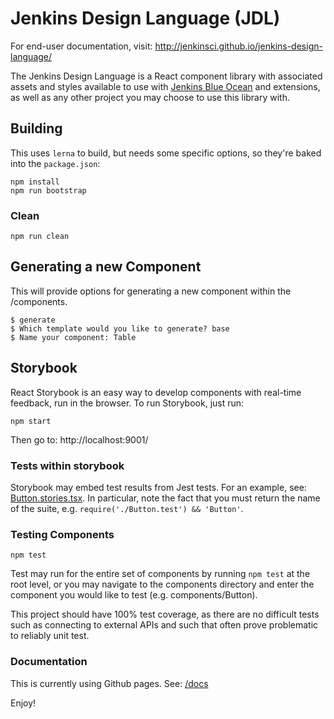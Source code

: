 # Jenkins Design Language (JDL)

For end-user documentation, visit: http://jenkinsci.github.io/jenkins-design-language/

The Jenkins Design Language is a React component library with associated assets and styles available to use with [Jenkins Blue Ocean](https://github.com/jenkinsci/blueocean-plugin) and extensions, as well as any other project you may choose to use this library with.

## Building

This uses `lerna` to build, but needs some specific options, so they're baked into the `package.json`:

```
npm install
npm run bootstrap
```

### Clean

```
npm run clean
```

## Generating a new Component

This will provide options for generating a new component within the /components.

```
$ generate
$ Which template would you like to generate? base
$ Name your component: Table
```

## Storybook

React Storybook is an easy way to develop components with real-time feedback, run in the browser. To run Storybook, just run:

```
npm start
```

Then go to: http://localhost:9001/

### Tests within storybook

Storybook may embed test results from Jest tests. For an example, see: [Button.stories.tsx](./components/Button/Button.stories.tsx#L11). In particular, note the fact that you must return the name of the suite, e.g. `require('./Button.test') && 'Button'`.

### Testing Components

```
npm test
```

Test may run for the entire set of components by running `npm test` at the root level, or you may navigate to the components directory and enter the component you would like to test (e.g. components/Button).

This project should have 100% test coverage, as there are no difficult tests such as connecting to external APIs and such that often prove problematic to reliably unit test.

### Documentation

This is currently using Github pages. See: [/docs](./docs)

Enjoy!

